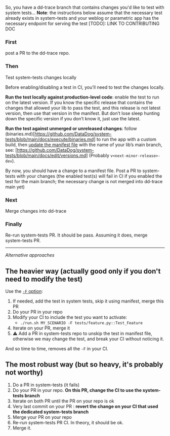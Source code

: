 So, you have a dd-trace branch that contains changes you'd like to test with system tests... 
**Note**: the instructions below assume that the necessary test already exists in system-tests and your weblog or parametric app has the necessary endpoint for serving the test [TODO]: LINK TO CONTRIBUTING DOC

### First
post a PR to the dd-trace repo.

### Then
Test system-tests changes locally

Before enabling/disabling a test in CI, you'll need to test the changes locally.

**Run the test locally against production-level code**: 
enable the test to run on the latest version.
If you know the specific release that contains the changes that allowed your lib to pass the test, and this release is not latest version, then use that version in the manifest. But don’t lose sleep hunting down the specific version if you don’t know it, just use the latest.

**Run the test against unmerged or unreleased changes**: 
follow (binaries.md)[https://github.com/DataDog/system-tests/blob/main/docs/execute/binaries.md] to run the app with a custom build, then [update the manifest file](./manifest.md) with the name of your lib’s main branch, see: [https://github.com/DataDog/system-tests/blob/main/docs/edit/versions.md] (Probably `v<next-minor-release>-dev`).

By now, you should have a change to a manifest file. Post a PR to system-tests with your changes (the enabled test(s) will fail in CI if you enabled the test for the main branch; the necessary change is not merged into dd-trace main yet)

### Next
Merge changes into dd-trace

### Finally
Re-run system-tests PR. It should be pass. Assuming it does, merge system-tests PR.

---
_Alternative approaches_

## The heavier way (actually good only if you don't need to modify the test)

Use the [`-F` option](../execute/force-execute.md):

1. If needed, add the test in system tests, skip it using manifest, merge this PR
2. Do your PR in your repo
3. Modify your CI to include the test you want to activate:
    * `./run.sh MY_SCENARIO -F tests/feature.py::Test_Feature`
3. Iterate on your PR, merge it
4. :warning: Add a PR in system-tests repo to unskip the test in manifest file, otherwise we may change the test, and break your CI without noticing it.

And so time to time, removes all the `-F` in your CI.

## The most robust way (but so heavy, it's probably not worthy)

1. Do a PR in system-tests (it fails)
2. Do your PR in your repo. **On this PR, change the CI to use the system-tests branch**
3. Iterate on both PR until the PR on your repo is ok
4. Very last commit on your PR : **revert the change on your CI that used the dedicated system-tests branch**
5. Merge your PR on your repo
6. Re-run system-tests PR CI. In theory, it should be ok.
7. Merge it.
